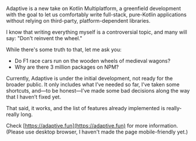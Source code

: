 Adaptive is a new take on Kotlin Multiplatform, a greenfield development with the goal
to let us comfortably write full-stack, pure-Kotlin applications without relying
on third-party, platform-dependent libraries.

I know that writing everything myself is a controversial topic, and many will
say: "Don't reinvent the wheel."

While there's some truth to that, let me ask you:

* Do F1 race cars run on the wooden wheels of medieval wagons?
* Why are there 3 million packages on NPM?

Currently, Adaptive is under the initial development, not ready for the broader 
public. It only includes what I’ve needed so far, I’ve taken some shortcuts,
and—to be honest—I’ve made some bad decisions along the way that I haven’t fixed yet.

That said, it works, and the list of features already implemented is really-really long.

Check [https://adaptive.fun](https://adaptive.fun) for more information. (Please use desktop
browser, I haven't made the page mobile-friendly yet.)